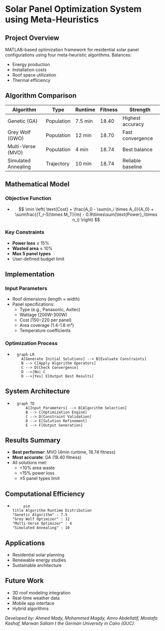 # Solar Panel Optimization System using Meta-Heuristics

## Project Overview
MATLAB-based optimization framework for residential solar panel configurations using four meta-heuristic algorithms. Balances:
- Energy production
- Installation costs
- Roof space utilization
- Thermal efficiency

## Algorithm Comparison

| Algorithm        | Type       | Runtime | Fitness | Strength          |
|------------------|------------|---------|---------|-------------------|
| Genetic (GA)     | Population | 7.5 min | 18.40   | Highest accuracy  |
| Grey Wolf (GWO)  | Population | 12 min  | 18.70   | Fast convergence  |
| Multi-Verse (MVO)| Population | 4 min   | 18.74   | Best balance      |
| Simulated Annealing | Trajectory | 10 min | 18.74   | Reliable baseline |


## Mathematical Model
### Objective Function
-
  ```math
    \min \left( \text{Cost} + \frac{A_0 - \sum(n_i \times A_i)}{A_0} + \sum\frac{(T_r-5)\times M_T}{m} - 0.9\times\sum(\text{Power}_i\times n_i) \right)
        
### Key Constraints
- **Power loss** ≤ 15%
- **Wasted area** ≤ 10%
- **Max 5 panel types**
- User-defined budget limit

## Implementation

### Input Parameters
- Roof dimensions (length × width)
- Panel specifications:
  - Type (e.g., Panasonic, Axitec)
  - Wattage (200W-300W)
  - Cost ($150-$220 per panel)
  - Area coverage (1.4-1.8 m²)
  - Temperature coefficients

### Optimization Process
- ```mermaid
    graph LR
      A[Generate Initial Solutions] --> B[Evaluate Constraints]
      B --> C[Apply Algorithm Operators]
      C --> D[Check Convergence]
      D -->|No| C
      D -->|Yes| E[Output Best Results]

## System Architecture
- 
    ```mermaid
      graph TD
          A[Input Parameters] --> B[Algorithm Selection]
          B --> C[Optimization Engine]
          C --> D[Constraint Validation]
          D --> E[Solution Refinement]
          E --> F[Output Generation]

## Results Summary
- **Best performer**: MVO (4min runtime, 18.74 fitness)
- **Most accurate**: GA (18.40 fitness)
- All solutions met:
  - <10% area waste
  - <15% power loss
  - ≤5 panel types limit
 
## Computational Efficiency
- 
    ```mermaid
         pie
    title Algorithm Runtime Distribution
    "Genetic Algorithm" : 7.5
    "Grey Wolf Optimizer" : 12
    "Multi-Verse Optimizer" : 4
    "Simulated Annealing" : 10

## Applications
- Residential solar planning
- Renewable energy studies
- Sustainable architecture

## Future Work
- 3D roof modeling integration
- Real-time weather data
- Mobile app interface
- Hybrid algorithms  

*Developed by: Ahmed Mady, Mohammed Magdy, Amro Abdellatif, Mostafa Kashaf, Marwan Sallam t the German University in Cairo (GUC).*
